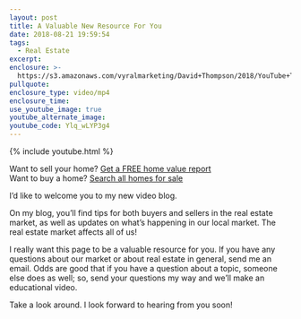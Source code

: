 ```yaml
---
layout: post
title: A Valuable New Resource For You
date: 2018-08-21 19:59:54
tags:
  - Real Estate
excerpt:
enclosure: >-
  https://s3.amazonaws.com/vyralmarketing/David+Thompson/2018/YouTube+Trailer.mp4
pullquote:
enclosure_type: video/mp4
enclosure_time:
use_youtube_image: true
youtube_alternate_image:
youtube_code: Ylq_wLYP3g4
---
```


{% include youtube.html %}

Want to sell your home? <a href="https://www.everycornerrealty.com/home-valuation/" target="_blank">Get a FREE home value report</a><br>Want to buy a home? <a href="https://www.everycornerrealty.com/results-map/" target="_blank">Search all homes for sale</a>

I’d like to welcome you to my new video blog.

On my blog, you’ll find tips for both buyers and sellers in the real estate market, as well as updates on what’s happening in our local market. The real estate market affects all of us!

I really want this page to be a valuable resource for you. If you have any questions about our market or about real estate in general, send me an email. Odds are good that if you have a question about a topic, someone else does as well; so, send your questions my way and we’ll make an educational video.

Take a look around. I look forward to hearing from you soon!
